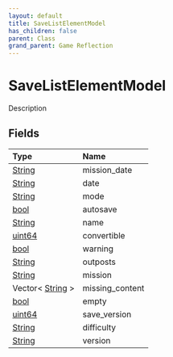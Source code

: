```yaml
---
layout: default
title: SaveListElementModel
has_children: false
parent: Class
grand_parent: Game Reflection
---
```

# SaveListElementModel
Description 

## Fields

| Type | Name |
|:----------|:--------------|
| [String](/riftbreaker-wiki/docs/game-reflection/components/string/) | mission_date |
| [String](/riftbreaker-wiki/docs/game-reflection/components/string/) | date |
| [String](/riftbreaker-wiki/docs/game-reflection/components/string/) | mode |
| [bool](/riftbreaker-wiki/docs/game-reflection/components/bool/) | autosave |
| [String](/riftbreaker-wiki/docs/game-reflection/components/string/) | name |
| [uint64](/riftbreaker-wiki/docs/game-reflection/components/uint64/) | convertible |
| [bool](/riftbreaker-wiki/docs/game-reflection/components/bool/) | warning |
| [String](/riftbreaker-wiki/docs/game-reflection/components/string/) | outposts |
| [String](/riftbreaker-wiki/docs/game-reflection/components/string/) | mission |
| Vector< [String](/riftbreaker-wiki/docs/game-reflection/components/string/) > | missing_content |
| [bool](/riftbreaker-wiki/docs/game-reflection/components/bool/) | empty |
| [uint64](/riftbreaker-wiki/docs/game-reflection/components/uint64/) | save_version |
| [String](/riftbreaker-wiki/docs/game-reflection/components/string/) | difficulty |
| [String](/riftbreaker-wiki/docs/game-reflection/components/string/) | version |

